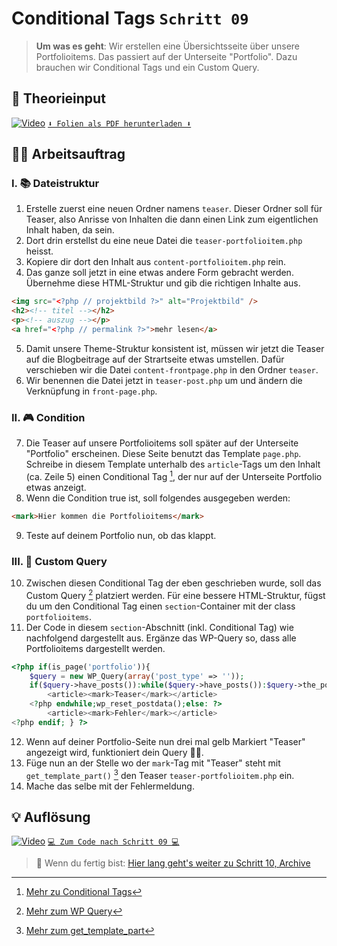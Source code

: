 # Conditional Tags `Schritt 09`
> **Um was es geht**: 
> Wir erstellen eine Übersichtsseite über unsere Portfolioitems. 
> Das passiert auf der Unterseite "Portfolio".
> Dazu brauchen wir Conditional Tags und ein Custom Query.

## 🧠 Theorieinput 
[![Video](https://i3.ytimg.com/vi/0YkwszSCQ7A/maxresdefault.jpg)](https://www.youtube.com/watch?v=0YkwszSCQ7A)
[`⬇️ Folien als PDF herunterladen ⬇️`](https://drive.google.com/file/d/1_wmWEj1vuWBkqVI2UhDQo7j_4mY9b8TT/view?usp=share_link)

## 🧑‍💻 Arbeitsauftrag

### I. 📚 Dateistruktur
1. Erstelle zuerst eine neuen Ordner namens `teaser`. Dieser Ordner soll für Teaser, also Anrisse von Inhalten die dann einen Link zum eigentlichen Inhalt haben, da sein.
2. Dort drin erstellst du eine neue Datei die `teaser-portfolioitem.php` heisst.
3. Kopiere dir dort den Inhalt aus `content-portfolioitem.php` rein. 
4. Das ganze soll jetzt in eine etwas andere Form gebracht werden. Übernehme diese HTML-Struktur und gib die richtigen Inhalte aus.
```html
<img src="<?php // projektbild ?>" alt="Projektbild" />
<h2><!-- titel --></h2>
<p><!-- auszug --></p>
<a href="<?php // permalink ?>">mehr lesen</a>
```
5. Damit unsere Theme-Struktur konsistent ist, müssen wir jetzt die Teaser auf die Blogbeitrage auf der Strartseite etwas umstellen. Dafür verschieben wir die Datei `content-frontpage.php` in den Ordner `teaser`.
6. Wir benennen die Datei jetzt in `teaser-post.php` um und ändern die Verknüpfung in `front-page.php`.

### II. 🎮 Condition
7. Die Teaser auf unsere Portfolioitems soll später auf der Unterseite "Portfolio" erscheinen. Diese Seite benutzt das Template `page.php`. Schreibe in diesem Template unterhalb des `article`-Tags um den Inhalt (ca. Zeile 5) einen Conditional Tag [^1], der nur auf der Unterseite Portfolio etwas anzeigt.
8. Wenn die Condition true ist, soll folgendes ausgegeben werden:
```html
<mark>Hier kommen die Portfolioitems</mark>
```
9. Teste auf deinem Portfolio nun, ob das klappt.

### III. 🔭 Custom Query
10. Zwischen diesen Conditional Tag der eben geschrieben wurde, soll das Custom Query [^2] platziert werden. Für eine bessere HTML-Struktur, fügst du um den Conditional Tag einen `section`-Container mit der class `portfolioitems`. 
11. Der Code in diesem `section`-Abschnitt (inkl. Conditional Tag) wie nachfolgend dargestellt aus. Ergänze das WP-Query so, dass alle Portfolioitems dargestellt werden.
```php
<?php if(is_page('portfolio')){
    $query = new WP_Query(array('post_type' => ''));
    if($query->have_posts()):while($query->have_posts()):$query->the_post(); ?>
        <article><mark>Teaser</mark></article>
    <?php endwhile;wp_reset_postdata();else: ?>
        <article><mark>Fehler</mark></article>
<?php endif; } ?>
```
12. Wenn auf deiner Portfolio-Seite nun drei mal gelb Markiert "Teaser" angezeigt wird, funktioniert dein Query 💃🕺. 
13. Füge nun an der Stelle wo der `mark`-Tag mit "Teaser" steht mit `get_template_part()` [^3] den Teaser `teaser-portfolioitem.php` ein.
14. Mache das selbe mit der Fehlermeldung.

[^1]: [Mehr zu Conditional Tags](https://codex.wordpress.org/Conditional_Tags)
[^2]: [Mehr zum WP Query](https://developer.wordpress.org/reference/classes/wp_query/)
[^3]: [Mehr zum get_template_part](https://developer.wordpress.org/reference/functions/get_template_part/)

## 💡 Auflösung 
[![Video](https://i3.ytimg.com/vi/Gu-H3awHSak/maxresdefault.jpg)](https://www.youtube.com/watch?v=Gu-H3awHSak)
[``💻 Zum Code nach Schritt 09 💻``](after_09-conditional-tags)

>  🔗 Wenn du fertig bist:
>  [Hier lang geht's weiter zu Schritt 10, Archive](/10_archive)
